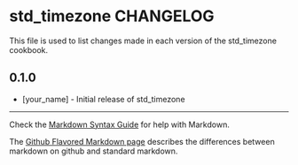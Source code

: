 # std_timezone CHANGELOG

This file is used to list changes made in each version of the std_timezone cookbook.

## 0.1.0
- [your_name] - Initial release of std_timezone

- - -
Check the [Markdown Syntax Guide](http://daringfireball.net/projects/markdown/syntax) for help with Markdown.

The [Github Flavored Markdown page](http://github.github.com/github-flavored-markdown/) describes the differences between markdown on github and standard markdown.
